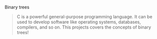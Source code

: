 Binary trees

> C is a powerful general-purpose programming language. It can be used to develop software like operating systems, databases, compilers, and so on. This projects covers the concepts of binary trees!